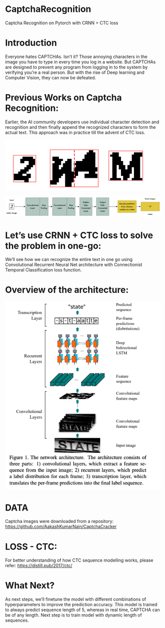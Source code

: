 # CaptchaRecognition
Captcha Recognition on Pytorch with CRNN + CTC loss

# Introduction
Everyone hates CAPTCHAs. Isn’t it? Those annoying characters in the image you have to type in every time you log in a website. But CAPTCHAs are designed to prevent any program from logging in to the system by verifying you’re a real person. But with the rise of Deep learning and Computer Vision, they can now be defeated. 

# Previous Works on Captcha Recognition:
Earlier, the AI community developers use individual character detection and recognition and then finally append the recognized characters to form the actual text. This approach was in practice till the advent of CTC loss.

![alt text](https://github.com/ArivCR7/CaptchaRecognition/blob/master/input/1_ehE02z5AzBv1zt3UExB2_w.png)

![alt text](https://github.com/ArivCR7/CaptchaRecognition/blob/master/input/1_4AZO0vgnZXnlEgQZYeJ2EQ.png)

# Let’s use CRNN + CTC loss to solve the problem in one-go:
We’ll see how we can recognize the entire text in one go using Convolutional Recurrent Neural Net architecture with Connectionist Temporal Classification loss function.

# Overview of the architecture:
![alt text](https://github.com/ArivCR7/CaptchaRecognition/blob/master/input/Screen-Shot-2019-08-13-at-2.07.18-AM.png)

# DATA
Captcha images were downloaded from a repository: https://github.com/AakashKumarNain/CaptchaCracker

# LOSS - CTC:
For better understanding of how CTC sequence modelling works, please refer:
https://distill.pub/2017/ctc/

# What Next?
As next steps, we’ll finetune the model with different combinations of hyperparameters to improve the prediction accuracy. This model is trained to always predict sequence length of 5, whereas in real time, CAPTCHA can be of any length. Next step is to train model with dynamic length of sequences.
